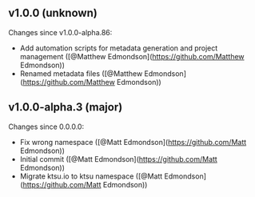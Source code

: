 ## v1.0.0 (unknown)

Changes since v1.0.0-alpha.86:

- Add automation scripts for metadata generation and project management ([@Matthew Edmondson](https://github.com/Matthew Edmondson))
- Renamed metadata files ([@Matthew Edmondson](https://github.com/Matthew Edmondson))

## v1.0.0-alpha.3 (major)

Changes since 0.0.0.0:

- Fix wrong namespace ([@Matt Edmondson](https://github.com/Matt Edmondson))
- Initial commit ([@Matt Edmondson](https://github.com/Matt Edmondson))
- Migrate ktsu.io to ktsu namespace ([@Matt Edmondson](https://github.com/Matt Edmondson))


